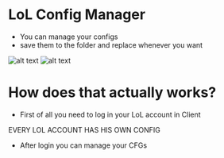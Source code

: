 # LoL Config Manager

- You can manage your configs
- save them to the folder and replace whenever you want

![alt text](https://i.imgur.com/Tt44mQQ.png "1")
![alt text](https://i.imgur.com/uZXhy53.png "2")

# How does that actually works?
- First of all you need to log in your LoL account in Client

 EVERY LOL ACCOUNT HAS HIS OWN CONFIG
 
- After login you can manage your CFGs

